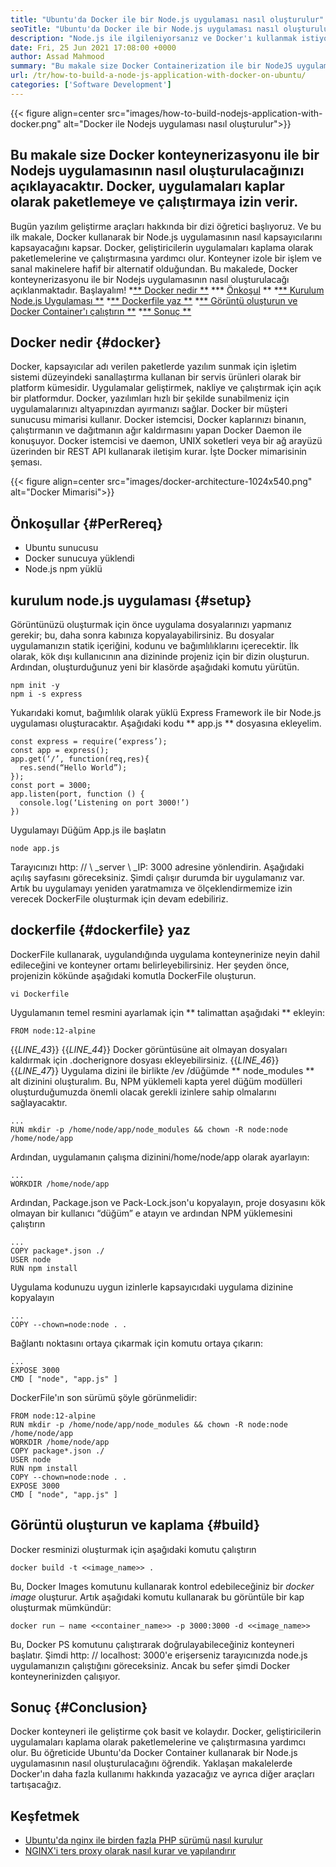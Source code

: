 ```yaml
---
title: "Ubuntu'da Docker ile bir Node.js uygulaması nasıl oluşturulur" 
seoTitle: "Ubuntu'da Docker ile bir Node.js uygulaması nasıl oluşturulur" 
description: "Node.js ile ilgileniyorsanız ve Docker'ı kullanmak istiyorsanız. Bu öğretici, Docker ile bir Nodejs uygulaması nasıl oluşturulacağınızı size yönlendirecektir." 
date: Fri, 25 Jun 2021 17:08:00 +0000
author: Assad Mahmood
summary: "Bu makale size Docker Containerization ile bir NodeJS uygulamasının nasıl oluşturulacağınızı açıklayacaktır. Docker, uygulamaları kaplar olarak paketlemeye ve çalıştırmaya izin verir." 
url: /tr/how-to-build-a-node-js-application-with-docker-on-ubuntu/
categories: ['Software Development']
---
```


{{< figure align=center src="images/how-to-build-nodejs-application-with-docker.png" alt="Docker ile Nodejs uygulaması nasıl oluşturulur">}}


## Bu makale size Docker konteynerizasyonu ile bir Nodejs uygulamasının nasıl oluşturulacağınızı açıklayacaktır. Docker, uygulamaları kaplar olarak paketlemeye ve çalıştırmaya izin verir.
Bugün yazılım geliştirme araçları hakkında bir dizi öğretici başlıyoruz. Ve bu ilk makale, Docker kullanarak bir Node.js uygulamasının nasıl kapsayıcılarını kapsayacağını kapsar. Docker, geliştiricilerin uygulamaları kaplama olarak paketlemelerine ve çalıştırmasına yardımcı olur. Konteyner izole bir işlem ve sanal makinelere hafif bir alternatif olduğundan. Bu makalede, Docker konteynerizasyonu ile bir Nodejs uygulamasının nasıl oluşturulacağı açıklanmaktadır. Başlayalım!
  *[** Docker nedir **][1]
  *** [Önkoşul][2] **
  *[** Kurulum Node.js Uygulaması **][3]
  *[** Dockerfile yaz **][4]
  *[** Görüntü oluşturun ve Docker Container'ı çalıştırın **][5]
  *[** Sonuç **][6]

## Docker nedir {#docker}
Docker, kapsayıcılar adı verilen paketlerde yazılım sunmak için işletim sistemi düzeyindeki sanallaştırma kullanan bir servis ürünleri olarak bir platform kümesidir. Uygulamalar geliştirmek, nakliye ve çalıştırmak için açık bir platformdur. Docker, yazılımları hızlı bir şekilde sunabilmeniz için uygulamalarınızı altyapınızdan ayırmanızı sağlar.
Docker bir müşteri sunucusu mimarisi kullanır. Docker istemcisi, Docker kaplarınızı binanın, çalıştırmanın ve dağıtmanın ağır kaldırmasını yapan Docker Daemon ile konuşuyor. Docker istemcisi ve daemon, UNIX soketleri veya bir ağ arayüzü üzerinden bir REST API kullanarak iletişim kurar. İşte Docker mimarisinin şeması.

{{< figure align=center src="images/docker-architecture-1024x540.png" alt="Docker Mimarisi">}}


## Önkoşullar {#PerRereq}
  * Ubuntu sunucusu
  * Docker sunucuya yüklendi
  * Node.js npm yüklü

## kurulum node.js uygulaması {#setup}
Görüntünüzü oluşturmak için önce uygulama dosyalarınızı yapmanız gerekir; bu, daha sonra kabınıza kopyalayabilirsiniz. Bu dosyalar uygulamanızın statik içeriğini, kodunu ve bağımlılıklarını içerecektir.
İlk olarak, kök dışı kullanıcının ana dizininde projeniz için bir dizin oluşturun. Ardından, oluşturduğunuz yeni bir klasörde aşağıdaki komutu yürütün.
```
npm init -y
npm i -s express
```
Yukarıdaki komut, bağımlılık olarak yüklü Express Framework ile bir Node.js uygulaması oluşturacaktır. Aşağıdaki kodu ** app.js ** dosyasına ekleyelim.
```
const express = require(‘express’);
const app = express();
app.get(‘/’, function(req,res){
  res.send(“Hello World”);
});
const port = 3000;
app.listen(port, function () {
  console.log(‘Listening on port 3000!’)
})
```
Uygulamayı Düğüm App.js ile başlatın
```
node app.js
```
Tarayıcınızı http: // \ _server \ _IP: 3000 adresine yönlendirin. Aşağıdaki açılış sayfasını göreceksiniz.
Şimdi çalışır durumda bir uygulamanız var. Artık bu uygulamayı yeniden yaratmamıza ve ölçeklendirmemize izin verecek DockerFile oluşturmak için devam edebiliriz.

## dockerfile {#dockerfile} yaz
DockerFile kullanarak, uygulandığında uygulama konteynerinize neyin dahil edileceğini ve konteyner ortamı belirleyebilirsiniz.
Her şeyden önce, projenizin kökünde aşağıdaki komutla DockerFile oluşturun.
```
vi Dockerfile
```
Uygulamanın temel resmini ayarlamak için ** talimattan aşağıdaki ** ekleyin:
```
FROM node:12-alpine
```
{{_LINE_43_}}
{{_LINE_44_}}
    Docker görüntüsüne ait olmayan dosyaları kaldırmak için .docherignore dosyası ekleyebilirsiniz.
{{_LINE_46_}}
{{_LINE_47_}}
Uygulama dizini ile birlikte /ev /düğümde ** node_modules ** alt dizinini oluşturalım. Bu, NPM yüklemeli kapta yerel düğüm modülleri oluşturduğumuzda önemli olacak gerekli izinlere sahip olmalarını sağlayacaktır.
```
...
RUN mkdir -p /home/node/app/node_modules && chown -R node:node /home/node/app
```
Ardından, uygulamanın çalışma dizinini/home/node/app olarak ayarlayın:
```
...
WORKDIR /home/node/app
```
Ardından, Package.json ve Pack-Lock.json'u kopyalayın, proje dosyasını kök olmayan bir kullanıcı “düğüm” e atayın ve ardından NPM yüklemesini çalıştırın
```
...
COPY package*.json ./
USER node
RUN npm install
```
Uygulama kodunuzu uygun izinlerle kapsayıcıdaki uygulama dizinine kopyalayın
```
...
COPY --chown=node:node . .
```
Bağlantı noktasını ortaya çıkarmak için komutu ortaya çıkarın:
```
...
EXPOSE 3000
CMD [ "node", "app.js" ]
```
DockerFile'ın son sürümü şöyle görünmelidir:
```
FROM node:12-alpine
RUN mkdir -p /home/node/app/node_modules && chown -R node:node /home/node/app
WORKDIR /home/node/app
COPY package*.json ./
USER node
RUN npm install
COPY --chown=node:node . .
EXPOSE 3000
CMD [ "node", "app.js" ]
```

## Görüntü oluşturun ve kaplama {#build}
Docker resminizi oluşturmak için aşağıdaki komutu çalıştırın
```
docker build -t <<image_name>> .
```
Bu, Docker Images komutunu kullanarak kontrol edebileceğiniz bir _docker image_ oluşturur. Artık aşağıdaki komutu kullanarak bu görüntüle bir kap oluşturmak mümkündür:
```
docker run — name <<container_name>> -p 3000:3000 -d <<image_name>>
```
Bu, Docker PS komutunu çalıştırarak doğrulayabileceğiniz konteyneri başlatır. Şimdi http: // localhost: 3000'e erişerseniz tarayıcınızda node.js uygulamanızın çalıştığını göreceksiniz. Ancak bu sefer şimdi Docker konteynerinizden çalışıyor.

## Sonuç {#Conclusion}
Docker konteyneri ile geliştirme çok basit ve kolaydır. Docker, geliştiricilerin uygulamaları kaplama olarak paketlemelerine ve çalıştırmasına yardımcı olur. Bu öğreticide Ubuntu'da Docker Container kullanarak bir Node.js uygulamasının nasıl oluşturulacağını öğrendik. Yaklaşan makalelerde Docker'ın daha fazla kullanımı hakkında yazacağız ve ayrıca diğer araçları tartışacağız.

## Keşfetmek
  * [Ubuntu'da nginx ile birden fazla PHP sürümü nasıl kurulur][7]
  * [NGINX'i ters proxy olarak nasıl kurar ve yapılandırır][8]

  
[1]: #docker
[2]: #prereq
[3]: #setup
[4]: #dockerfile
[5]: #build
[6]: #conclusion
[7]: https://blog.containerize.com/web-server-solution-stack/how-to-install-multiple-php-versions-with-nginx-on-ubuntu/
[8]: https://blog.containerize.com/web-server-solution-stack/how-to-setup-and-configure-nginx-as-reverse-proxy/

